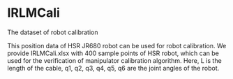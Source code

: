 # IRLMCali
The dataset of robot calibration

This position data of HSR JR680 robot can be used for robot calibration. We provide IRLMCali.xlsx with 400 sample points of HSR robot, which can be used for the verification of manipulator calibration algorithm. Here, L is the length of the cable, q1, q2, q3, q4, q5, q6 are the joint angles of the robot.

